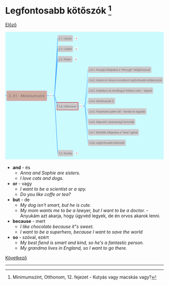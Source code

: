 # Legfontosabb kötőszók [^1]

[Előző](7.md)

![2.4](images/2.4.png)

* **and** - és
  * *Anna and Sophie are sisters.*
  * *I love cats and dogs.*
* **or** - vagy
  * *I want to be a scientist or a spy.*
  * *Do you like coffe or tea?*
* **but** - de
  * *My dog isn't smart, but he is cute.*
  * *My mom wants me to be a lawyer, but I want to be a doctor.* - Anyukám azt akarja, hogy ügyvéd legyek, de én orvos akarok lenni.
* **because** - mert
  * *I like chocolate because it"s sweet.*
  * *I want to be a superhero, because I want to save the world*
* **so** - szóval, ezért
  * *My best fiend is smart and kind, so he's a fantastic person.*
  * *My grandma lives in England, so I want to go there.*

[Következő](../2.5-Munka/1.md)

---
[^1]: Minimumszint, Otthonom, 12. fejezet - Kutyás vagy macskás vagy?